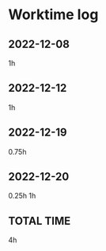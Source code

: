 # Worktime log

## 2022-12-08

1h

## 2022-12-12

1h

## 2022-12-19

0.75h

## 2022-12-20

0.25h
1h

## TOTAL TIME

4h
